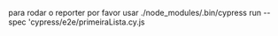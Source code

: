 para rodar o reporter por favor usar ./node_modules/.bin/cypress run --spec 'cypress/e2e/primeiraLista.cy.js
